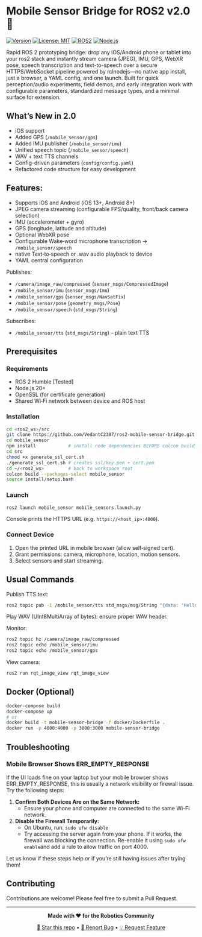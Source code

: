 # Mobile Sensor Bridge for ROS2 v2.0 🚀

[![Version](https://img.shields.io/badge/version-2.0.0-blue.svg)](https://github.com/VedantC2307/ros2-mobile-sensor-bridge)
[![License: MIT](https://img.shields.io/badge/License-MIT-yellow.svg)](https://opensource.org/licenses/MIT)
[![ROS2](https://img.shields.io/badge/ROS2-Humble-green.svg)](https://docs.ros.org/en/humble/)
[![Node.js](https://img.shields.io/badge/Node.js-20+-green.svg)](https://nodejs.org/)


Rapid ROS 2 prototyping bridge: drop any iOS/Android phone or tablet into your ros2 stack and instantly stream camera (JPEG), IMU, GPS, WebXR pose, speech transcription and text-to-speech over a secure HTTPS/WebSocket pipeline powered by rclnodejs—no native app install, just a browser, a YAML config, and one launch. Built for quick perception/audio experiments, field demos, and early integration work with configurable parameters, standardized message types, and a minimal surface for extension.

## What’s New in 2.0
- iOS support 
- Added GPS (`/mobile_sensor/gps`)
- Added IMU publisher (`/mobile_sensor/imu`)
- Unified speech topic (`/mobile_sensor/speech`)
- WAV + text TTS channels
- Config-driven parameters (`config/config.yaml`)
- Refactored code structure for easy development

## Features:
- Supports iOS and Android (iOS 13+, Android 8+)
- JPEG camera streaming (configurable FPS/quality, front/back camera selection)
- IMU (accelerometer + gyro)
- GPS (longitude, latitude and altitude)
- Optional WebXR pose 
- Configurable Wake‑word microphone transcription → `/mobile_sensor/speech`
- native Text‑to‑speech or .wav audio playback to device 
- YAML central configuration

Publishes:
- `/camera/image_raw/compressed` (`sensor_msgs/CompressedImage`)
- `/mobile_sensor/imu` (`sensor_msgs/Imu`)
- `/mobile_sensor/gps` (`sensor_msgs/NavSatFix`)
- `/mobile_sensor/pose` (`geometry_msgs/Pose`)
- `/mobile_sensor/speech` (`std_msgs/String`)

Subscribes:
- `/mobile_sensor/tts` (`std_msgs/String`) – plain text TTS

## Prerequisites

### Requirements
- ROS 2 Humble [Tested]
- Node.js 20+
- OpenSSL (for certificate generation)
- Shared Wi‑Fi network between device and ROS host

### Installation
```bash
cd <ros2_ws>/src
git clone https://github.com/VedantC2307/ros2-mobile-sensor-bridge.git mobile_sensor
cd mobile_sensor
npm install            # install node dependencies BEFORE colcon build
cd src
chmod +x generate_ssl_cert.sh
./generate_ssl_cert.sh # creates ssl/key.pem + cert.pem
cd ~/<ros2_ws>         # back to workspace root
colcon build --packages-select mobile_sensor
source install/setup.bash
```

### Launch
```bash
ros2 launch mobile_sensor mobile_sensors.launch.py
```
Console prints the HTTPS URL (e.g. `https://<host_ip>:4000`).

### Connect Device
1. Open the printed URL in mobile browser (allow self‑signed cert).
2. Grant permissions: camera, microphone, location, motion sensors.
3. Select sensors and start streaming.


## Usual Commands
Publish TTS text:
```bash
ros2 topic pub -1 /mobile_sensor/tts std_msgs/msg/String "{data: 'Hello from ROS'}"
```
Play WAV (UInt8MultiArray of bytes): ensure proper WAV header.

Monitor:
```bash
ros2 topic hz /camera/image_raw/compressed
ros2 topic echo /mobile_sensor/imu
ros2 topic echo /mobile_sensor/gps
```
View camera:
```bash
ros2 run rqt_image_view rqt_image_view
```

<!-- ## 8. Topic Summary
| Topic | Type | Direction | Notes |
|-------|------|-----------|-------|
| /camera/image_raw/compressed | sensor_msgs/CompressedImage | publish | JPEG frames |
| /camera/camera_info | sensor_msgs/CameraInfo | publish | Basic intrinsics (identity defaults) |
| /mobile_sensor/imu | sensor_msgs/Imu | publish | Accel + gyro; orientation = identity |
| /mobile_sensor/gps | sensor_msgs/NavSatFix | publish | Covariance diagonal from accuracy |
| /mobile_sensor/pose | geometry_msgs/Pose | publish | Provided if WebXR pose available |
| /mobile_sensor/speech | std_msgs/String | publish | Wake‑word gated transcription |
| /mobile_sensor/tts | std_msgs/String | subscribe | Text to device TTS |
| /mobile_sensor/tts_wav | std_msgs/UInt8MultiArray | subscribe | WAV audio bytes |
| /mobile_sensor/wav_bytes | std_msgs/UInt8MultiArray | subscribe | Legacy WAV channel | -->

## Docker (Optional)
```bash
docker-compose build
docker-compose up
# or
docker build -t mobile-sensor-bridge -f docker/Dockerfile .
docker run -p 4000:4000 -p 3000:3000 mobile-sensor-bridge
```

## Troubleshooting

### Mobile Browser Shows ERR_EMPTY_RESPONSE

If the UI loads fine on your laptop but your mobile browser shows ERR_EMPTY_RESPONSE, this is usually a network visibility or firewall issue. Try the following steps:

1. **Confirm Both Devices Are on the Same Network:**
   - Ensure your phone and computer are connected to the same Wi-Fi network.
2. **Disable the Firewall Temporarily:**
   - On Ubuntu, run: `sudo ufw disable`
   - Try accessing the server again from your phone. If it works, the firewall was blocking the connection. Re-enable it using `sudo ufw enable`and add a rule to allow traffic on port 4000.

Let us know if these steps help or if you’re still having issues after trying them!

## Contributing
Contributions are welcome! Please feel free to submit a Pull Request.

---

<div align="center">

**Made with ❤️ for the Robotics Community**

[🌟 Star this repo](https://github.com/VedantC2307/ros2-mobile-sensor-bridge) • [🐛 Report Bug](https://github.com/VedantC2307/ros2-mobile-sensor-bridge/issues) • [💡 Request Feature](https://github.com/VedantC2307/ros2-mobile-sensor-bridge/issues/new)

</div>